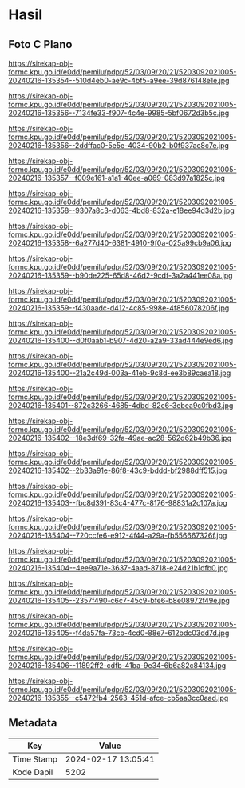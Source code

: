 # Hasil

## Foto C Plano

https://sirekap-obj-formc.kpu.go.id/e0dd/pemilu/pdpr/52/03/09/20/21/5203092021005-20240216-135354--510d4eb0-ae9c-4bf5-a9ee-39d876148e1e.jpg

https://sirekap-obj-formc.kpu.go.id/e0dd/pemilu/pdpr/52/03/09/20/21/5203092021005-20240216-135356--7134fe33-f907-4c4e-9985-5bf0672d3b5c.jpg

https://sirekap-obj-formc.kpu.go.id/e0dd/pemilu/pdpr/52/03/09/20/21/5203092021005-20240216-135356--2ddffac0-5e5e-4034-90b2-b0f937ac8c7e.jpg

https://sirekap-obj-formc.kpu.go.id/e0dd/pemilu/pdpr/52/03/09/20/21/5203092021005-20240216-135357--f009e161-a1a1-40ee-a069-083d97a1825c.jpg

https://sirekap-obj-formc.kpu.go.id/e0dd/pemilu/pdpr/52/03/09/20/21/5203092021005-20240216-135358--9307a8c3-d063-4bd8-832a-e18ee94d3d2b.jpg

https://sirekap-obj-formc.kpu.go.id/e0dd/pemilu/pdpr/52/03/09/20/21/5203092021005-20240216-135358--6a277d40-6381-4910-9f0a-025a99cb9a06.jpg

https://sirekap-obj-formc.kpu.go.id/e0dd/pemilu/pdpr/52/03/09/20/21/5203092021005-20240216-135359--b90de225-65d8-46d2-9cdf-3a2a441ee08a.jpg

https://sirekap-obj-formc.kpu.go.id/e0dd/pemilu/pdpr/52/03/09/20/21/5203092021005-20240216-135359--f430aadc-d412-4c85-998e-4f856078206f.jpg

https://sirekap-obj-formc.kpu.go.id/e0dd/pemilu/pdpr/52/03/09/20/21/5203092021005-20240216-135400--d0f0aab1-b907-4d20-a2a9-33ad444e9ed6.jpg

https://sirekap-obj-formc.kpu.go.id/e0dd/pemilu/pdpr/52/03/09/20/21/5203092021005-20240216-135400--21a2c49d-003a-41eb-9c8d-ee3b89caea18.jpg

https://sirekap-obj-formc.kpu.go.id/e0dd/pemilu/pdpr/52/03/09/20/21/5203092021005-20240216-135401--872c3266-4685-4dbd-82c6-3ebea9c0fbd3.jpg

https://sirekap-obj-formc.kpu.go.id/e0dd/pemilu/pdpr/52/03/09/20/21/5203092021005-20240216-135402--18e3df69-32fa-49ae-ac28-562d62b49b36.jpg

https://sirekap-obj-formc.kpu.go.id/e0dd/pemilu/pdpr/52/03/09/20/21/5203092021005-20240216-135402--2b33a91e-86f8-43c9-bddd-bf2988dff515.jpg

https://sirekap-obj-formc.kpu.go.id/e0dd/pemilu/pdpr/52/03/09/20/21/5203092021005-20240216-135403--fbc8d391-83c4-477c-8176-98831a2c107a.jpg

https://sirekap-obj-formc.kpu.go.id/e0dd/pemilu/pdpr/52/03/09/20/21/5203092021005-20240216-135404--720ccfe6-e912-4f44-a29a-fb556667326f.jpg

https://sirekap-obj-formc.kpu.go.id/e0dd/pemilu/pdpr/52/03/09/20/21/5203092021005-20240216-135404--4ee9a71e-3637-4aad-8718-e24d21b1dfb0.jpg

https://sirekap-obj-formc.kpu.go.id/e0dd/pemilu/pdpr/52/03/09/20/21/5203092021005-20240216-135405--2357f490-c6c7-45c9-bfe6-b8e08972f49e.jpg

https://sirekap-obj-formc.kpu.go.id/e0dd/pemilu/pdpr/52/03/09/20/21/5203092021005-20240216-135405--f4da57fa-73cb-4cd0-88e7-612bdc03dd7d.jpg

https://sirekap-obj-formc.kpu.go.id/e0dd/pemilu/pdpr/52/03/09/20/21/5203092021005-20240216-135406--11892ff2-cdfb-41ba-9e34-6b6a82c84134.jpg

https://sirekap-obj-formc.kpu.go.id/e0dd/pemilu/pdpr/52/03/09/20/21/5203092021005-20240216-135355--c5472fb4-2563-451d-afce-cb5aa3cc0aad.jpg


## Metadata

| Key        | Value               |
| ---------- | ------------------- |
| Time Stamp | 2024-02-17 13:05:41 |
| Kode Dapil | 5202                |



